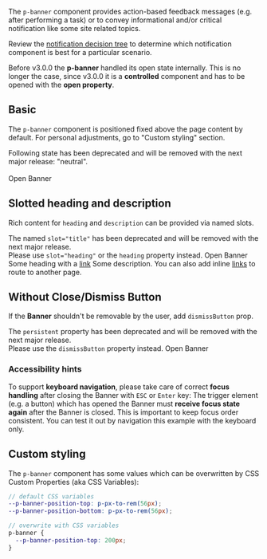 <ComponentHeading name="Banner"></ComponentHeading>

The `p-banner` component provides action-based feedback messages (e.g. after performing a task) or to convey
informational and/or critical notification like some site related topics.

Review the [notification decision tree](patterns/notifications/decision-tree) to determine which notification component
is best for a particular scenario.

<Notification heading="Attention" state="warning">
  Before v3.0.0 the <strong>p-banner</strong> handled its open state internally. This is no longer the case, since v3.0.0 it is a <strong>controlled</strong> component and has to be opened with the <strong>open property</strong>.
</Notification>

<TableOfContents></TableOfContents>

## Basic

The `p-banner` component is positioned fixed above the page content by default. For personal adjustments, go to "Custom
styling" section.

<Notification heading="Deprecation hint" state="warning">
  Following state has been deprecated and will be removed with the next major release: "neutral".
</Notification>

<Playground :frameworkMarkup="stateMarkup" :config="config">
  <PlaygroundSelect v-model="state" :values="states" name="state"></PlaygroundSelect>
  <br><br>
  <p-button type="button" :theme="theme" @click="isBannerStateOpen = true">Open Banner</p-button>
  <p-banner :theme="theme" :open="isBannerStateOpen" heading="Some Heading" description="Some Description" :state="state"
    @dismiss="isBannerStateOpen = false"></p-banner>
</Playground>

## Slotted heading and description

Rich content for `heading` and `description` can be provided via named slots.

<Notification heading="Deprecation hint" state="warning">
  The named <code>slot="title"</code> has been deprecated and will be removed with the next major release.<br>
  Please use <code>slot="heading"</code> or the <code>heading</code> property instead.
</Notification>

<Playground :markup="slottedHeadingDescriptionMarkup" :config="config">
  <p-button type="button" :theme="theme" @click="isBannerSlottedOpen = true">Open Banner</p-button>
  <p-banner :theme="theme" :open="isBannerSlottedOpen" :state="state" @dismiss="isBannerSlottedOpen = false">
  <span slot="heading">Some heading with a <a href="https://porsche.com">link</a></span> <span slot="description">Some
  description. You can also add inline <a href="https://porsche.com">links</a> to route to another page.</span>
  </p-banner>
</Playground>

## Without Close/Dismiss Button

If the **Banner** shouldn't be removable by the user, add `dismissButton` prop.

<Notification heading="Deprecation hint" state="warning">
  The <code>persistent</code> property has been deprecated and will be removed with the next major release.<br>
  Please use the <code>dismissButton</code> property instead.
</Notification>

<Playground :markup="dismissButtonMarkup" :config="config">
  <p-button type="button" :theme="theme" @click="isBannerDismissBtnOpen = true">Open Banner</p-button>
  <p-banner :theme="theme" :open="isBannerDismissBtnOpen" heading="Some Heading" description="Some Description"
    :state="state" dismiss-button="false"></p-banner>
</Playground>

### <A11yIcon></A11yIcon> Accessibility hints

To support **keyboard navigation**, please take care of correct **focus handling** after closing the Banner with `ESC`
or `Enter` key: The trigger element (e.g. a button) which has opened the Banner must **receive focus state again** after
the Banner is closed. This is important to keep focus order consistent. You can test it out by navigation this example
with the keyboard only.

## Custom styling

The `p-banner` component has some values which can be overwritten by CSS Custom Properties (aka CSS Variables):

```scss
// default CSS variables
--p-banner-position-top: p-px-to-rem(56px);
--p-banner-position-bottom: p-px-to-rem(56px);

// overwrite with CSS variables
p-banner {
  --p-banner-position-top: 200px;
}
```

<script lang="ts">
import Vue from 'vue';
import Component from 'vue-class-component';
import type { Theme } from '@/models';
import { BANNER_STATES, BANNER_STATES_DEPRECATED } from './banner-utils'; 
import { getBannerCodeSamples } from '@porsche-design-system/shared'; 

@Component
export default class Code extends Vue {
  config = { themeable: true };
  get theme(): Theme {
    return this.$store.getters.playgroundTheme;
  }

  codeExample = getBannerCodeSamples();

  isBannerStateOpen = false;
  isBannerSlottedOpen = false;
  isBannerDismissBtnOpen = false;

  state = 'info';
  states = BANNER_STATES.map(item => BANNER_STATES_DEPRECATED.includes(item) ? item + ' (deprecated)' : item);
  
  get stateMarkup() { 
    return Object.entries(getBannerCodeSamples()).reduce((result, [key, markup]) => ({
      ...result,
      [key]: markup
        .replace(/(state:) 'success'/, `$1 '${this.state}'`)
    }), {});
  }

  get slottedHeadingDescriptionMarkup() {
    return `<p-banner open="false" state="${this.state}">
  <span slot="heading">Some heading with a <a href="https://porsche.com">link</a></span>
  <span slot="description">Some description. You can also add inline <a href="https://porsche.com">links</a> to route to another page.</span>
</p-banner>`
};
    
  get dismissButtonMarkup() {
    return `<p-banner open="false" heading="Some Heading" description="Some Description" state="${this.state}" dismiss-button="false"></p-banner>`};

  mounted(): void {
    const banners = document.querySelectorAll('p-banner');
    banners.forEach((el) => el.addEventListener("dismiss", () => console.log("dismissed")));

    // scroll to top since banners have autofocus on close button via componentDidLoad
    componentsReady(this.$el).then(() => {
      document.querySelector('html').scrollTop = 0;
    });
  }
}
</script>
